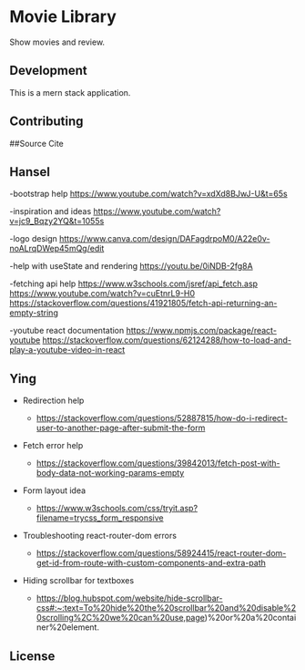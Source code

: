 # Movie Library

Show movies and review.

## Development

This is a mern stack application.



## Contributing

##Source Cite


## Hansel 
-bootstrap help
https://www.youtube.com/watch?v=xdXd8BJwJ-U&t=65s

-inspiration and ideas 
https://www.youtube.com/watch?v=jc9_Bqzy2YQ&t=1055s

-logo design
https://www.canva.com/design/DAFagdrpoM0/A22e0v-noALrqDWep45mQg/edit

-help with useState and rendering
https://youtu.be/0iNDB-2fg8A

-fetching api help
https://www.w3schools.com/jsref/api_fetch.asp
https://www.youtube.com/watch?v=cuEtnrL9-H0
https://stackoverflow.com/questions/41921805/fetch-api-returning-an-empty-string

  -youtube react documentation
  https://www.npmjs.com/package/react-youtube
https://stackoverflow.com/questions/62124288/how-to-load-and-play-a-youtube-video-in-react



## Ying
- Redirection help
    - https://stackoverflow.com/questions/52887815/how-do-i-redirect-user-to-another-page-after-submit-the-form

- Fetch error help
    - https://stackoverflow.com/questions/39842013/fetch-post-with-body-data-not-working-params-empty

- Form layout idea
    - https://www.w3schools.com/css/tryit.asp?filename=trycss_form_responsive

- Troubleshooting react-router-dom errors
    - https://stackoverflow.com/questions/58924415/react-router-dom-get-id-from-route-with-custom-components-and-extra-path

- Hiding scrollbar for textboxes
    - https://blog.hubspot.com/website/hide-scrollbar-css#:~:text=To%20hide%20the%20scrollbar%20and%20disable%20scrolling%2C%20we%20can%20use,page)%20or%20a%20container%20element.

## License